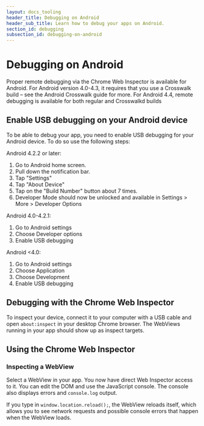 ```yaml
---
layout: docs_tooling
header_title: Debugging on Android
header_sub_title: Learn how to debug your apps on Android.
section_id: debugging
subsection_id: debugging-on-android
---
```


# Debugging on Android

Proper remote debugging via the Chrome Web Inspector is available for Android. For Android version 4.0-4.3, it requires that you use a Crosswalk build – see the Android Crosswalk guide for more. For Android 4.4, remote debugging is available for both regular and Crosswalkd builds


## Enable USB debugging on your Android device

To be able to debug your app, you need to enable USB debugging for your Android device. To do so use the following steps:

Android 4.2.2 or later:

1. Go to Android home screen.
2. Pull down the notification bar.
3. Tap "Settings"
4. Tap "About Device"
5. Tap on the "Build Number" button about 7 times.
6. Developer Mode should now be unlocked and available in Settings > More > Developer Options

Android 4.0-4.2.1:

1. Go to Android settings
2. Choose Developer options
3. Enable USB debugging

Android <4.0:

1. Go to Android settings
2. Choose Application
3. Choose Development
4. Enable USB debugging


## Debugging with the Chrome Web Inspector

To inspect your device, connect it to your computer with a USB cable and open `about:inspect` in your desktop Chrome browser. The WebViews running in your app should show up as inspect targets.

## Using the Chrome Web Inspector

### Inspecting a WebView

Select a WebView in your app. You now have direct Web Inspector access to it. You can edit the DOM and use the JavaScript console. The console also displays errors and `console.log` output.

If you type in `window.location.reload();`, the WebView reloads itself, which allows you to see network requests and possible console errors that happen when the WebView loads.
